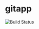 # gitapp
[![Build Status](https://dev.azure.com/baludevapp33/AgileProject/_apis/build/status/Devopps6000.gitapp?branchName=main)](https://dev.azure.com/baludevapp33/AgileProject/_build/latest?definitionId=3&branchName=main)
